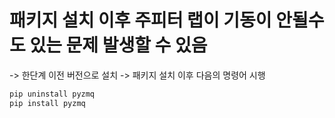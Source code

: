 # 패키지 설치 이후 주피터 랩이 기동이 안될수도 있는 문제 발생할 수 있음
-> 한단계 이전 버전으로 설치
-> 패키지 설치 이후 다음의 명령어 시행

 ```c
pip uninstall pyzmq
pip install pyzmq
 ```